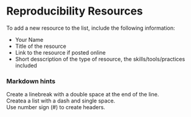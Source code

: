 # Reproducibility Resources  

To add a new resource to the list, include the following information:
- Your Name
- Title of the resource
- Link to the resource if posted online
- Short desscription of the type of resource, the skills/tools/practices included

### Markdown hints  
Create a linebreak with a double space at the end of the line.  
Createa a list with a dash and single space.  
Use number sign (#) to create headers.  
